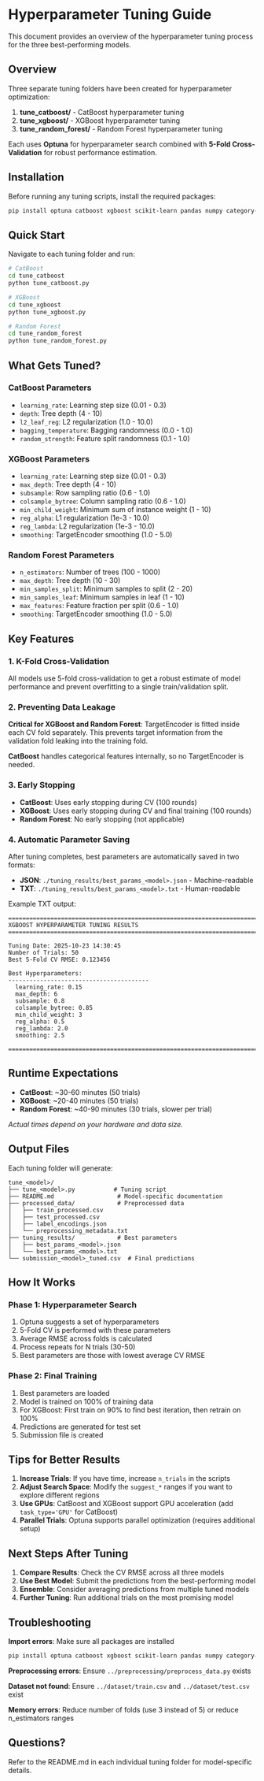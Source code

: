 # Hyperparameter Tuning Guide

This document provides an overview of the hyperparameter tuning process for the three best-performing models.

## Overview

Three separate tuning folders have been created for hyperparameter optimization:

1. **tune_catboost/** - CatBoost hyperparameter tuning
2. **tune_xgboost/** - XGBoost hyperparameter tuning  
3. **tune_random_forest/** - Random Forest hyperparameter tuning

Each uses **Optuna** for hyperparameter search combined with **5-Fold Cross-Validation** for robust performance estimation.

## Installation

Before running any tuning scripts, install the required packages:

```bash
pip install optuna catboost xgboost scikit-learn pandas numpy category-encoders
```

## Quick Start

Navigate to each tuning folder and run:

```bash
# CatBoost
cd tune_catboost
python tune_catboost.py

# XGBoost
cd tune_xgboost
python tune_xgboost.py

# Random Forest
cd tune_random_forest
python tune_random_forest.py
```

## What Gets Tuned?

### CatBoost Parameters
- `learning_rate`: Learning step size (0.01 - 0.3)
- `depth`: Tree depth (4 - 10)
- `l2_leaf_reg`: L2 regularization (1.0 - 10.0)
- `bagging_temperature`: Bagging randomness (0.0 - 1.0)
- `random_strength`: Feature split randomness (0.1 - 1.0)

### XGBoost Parameters
- `learning_rate`: Learning step size (0.01 - 0.3)
- `max_depth`: Tree depth (4 - 10)
- `subsample`: Row sampling ratio (0.6 - 1.0)
- `colsample_bytree`: Column sampling ratio (0.6 - 1.0)
- `min_child_weight`: Minimum sum of instance weight (1 - 10)
- `reg_alpha`: L1 regularization (1e-3 - 10.0)
- `reg_lambda`: L2 regularization (1e-3 - 10.0)
- `smoothing`: TargetEncoder smoothing (1.0 - 5.0)

### Random Forest Parameters
- `n_estimators`: Number of trees (100 - 1000)
- `max_depth`: Tree depth (10 - 30)
- `min_samples_split`: Minimum samples to split (2 - 20)
- `min_samples_leaf`: Minimum samples in leaf (1 - 10)
- `max_features`: Feature fraction per split (0.6 - 1.0)
- `smoothing`: TargetEncoder smoothing (1.0 - 5.0)

## Key Features

### 1. K-Fold Cross-Validation
All models use 5-fold cross-validation to get a robust estimate of model performance and prevent overfitting to a single train/validation split.

### 2. Preventing Data Leakage
**Critical for XGBoost and Random Forest**: TargetEncoder is fitted inside each CV fold separately. This prevents target information from the validation fold leaking into the training fold.

**CatBoost** handles categorical features internally, so no TargetEncoder is needed.

### 3. Early Stopping
- **CatBoost**: Uses early stopping during CV (100 rounds)
- **XGBoost**: Uses early stopping during CV and final training (100 rounds)
- **Random Forest**: No early stopping (not applicable)

### 4. Automatic Parameter Saving
After tuning completes, best parameters are automatically saved in two formats:

- **JSON**: `./tuning_results/best_params_<model>.json` - Machine-readable
- **TXT**: `./tuning_results/best_params_<model>.txt` - Human-readable

Example TXT output:
```
================================================================================
XGBOOST HYPERPARAMETER TUNING RESULTS
================================================================================

Tuning Date: 2025-10-23 14:30:45
Number of Trials: 50
Best 5-Fold CV RMSE: 0.123456

Best Hyperparameters:
----------------------------------------
  learning_rate: 0.15
  max_depth: 6
  subsample: 0.8
  colsample_bytree: 0.85
  min_child_weight: 3
  reg_alpha: 0.5
  reg_lambda: 2.0
  smoothing: 2.5

================================================================================
```

## Runtime Expectations

- **CatBoost**: ~30-60 minutes (50 trials)
- **XGBoost**: ~20-40 minutes (50 trials)
- **Random Forest**: ~40-90 minutes (30 trials, slower per trial)

*Actual times depend on your hardware and data size.*

## Output Files

Each tuning folder will generate:

```
tune_<model>/
├── tune_<model>.py           # Tuning script
├── README.md                  # Model-specific documentation
├── processed_data/            # Preprocessed data
│   ├── train_processed.csv
│   ├── test_processed.csv
│   ├── label_encodings.json
│   └── preprocessing_metadata.txt
├── tuning_results/            # Best parameters
│   ├── best_params_<model>.json
│   └── best_params_<model>.txt
└── submission_<model>_tuned.csv  # Final predictions
```

## How It Works

### Phase 1: Hyperparameter Search
1. Optuna suggests a set of hyperparameters
2. 5-Fold CV is performed with these parameters
3. Average RMSE across folds is calculated
4. Process repeats for N trials (30-50)
5. Best parameters are those with lowest average CV RMSE

### Phase 2: Final Training
1. Best parameters are loaded
2. Model is trained on 100% of training data
3. For XGBoost: First train on 90% to find best iteration, then retrain on 100%
4. Predictions are generated for test set
5. Submission file is created

## Tips for Better Results

1. **Increase Trials**: If you have time, increase `n_trials` in the scripts
2. **Adjust Search Space**: Modify the `suggest_*` ranges if you want to explore different regions
3. **Use GPUs**: CatBoost and XGBoost support GPU acceleration (add `task_type='GPU'` for CatBoost)
4. **Parallel Trials**: Optuna supports parallel optimization (requires additional setup)

## Next Steps After Tuning

1. **Compare Results**: Check the CV RMSE across all three models
2. **Use Best Model**: Submit the predictions from the best-performing model
3. **Ensemble**: Consider averaging predictions from multiple tuned models
4. **Further Tuning**: Run additional trials on the most promising model

## Troubleshooting

**Import errors**: Make sure all packages are installed
```bash
pip install optuna catboost xgboost scikit-learn pandas numpy category-encoders
```

**Preprocessing errors**: Ensure `../preprocessing/preprocess_data.py` exists

**Dataset not found**: Ensure `../dataset/train.csv` and `../dataset/test.csv` exist

**Memory errors**: Reduce number of folds (use 3 instead of 5) or reduce n_estimators ranges

## Questions?

Refer to the README.md in each individual tuning folder for model-specific details.
